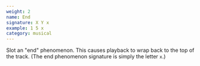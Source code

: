 ```yaml
---
weight: 2
name: End
signature: X Y x
example: 1 5 x
category: musical
---
```

Slot an "end" phenomenon. This causes playback to wrap back to the top of the track. (The end phenomenon signature is simply the letter `x`.)